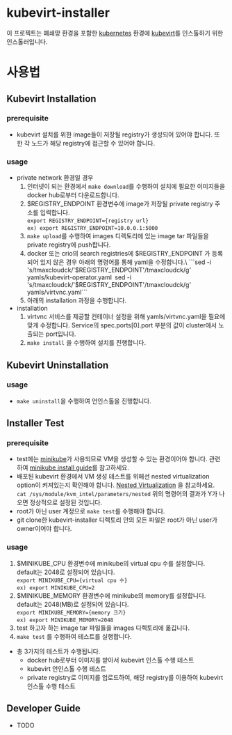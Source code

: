 # kubevirt-installer

이 프로젝트는 폐쇄망 환경을 포함한 [kubernetes](https://github.com/kubernetes/kubernetes) 환경에 [kubevirt](https://github.com/kubevirt/kubevirt)를 인스톨하기 위한 인스톨러입니다. 

# 사용법
## Kubevirt Installation
### prerequisite
* kubevirt 설치를 위한 image들이 저장될 registry가 생성되어 있어야 합니다. 또한 각 노드가 해당 registry에 접근할 수 있어야 합니다.
### usage
* private network 환경일 경우
    1. 인터넷이 되는 환경에서 ```make download```를 수행하여 설치에 필요한 이미지들을 docker hub로부터 다운로드합니다. 
    2. $REGISTRY_ENDPOINT 환경변수에 image가 저장될 private registry 주소를 입력합니다.\
      ```export REGISTRY_ENDPOINT={registry url}```\
      ```ex) export REGISTRY_ENDPOINT=10.0.0.1:5000```
    3. ```make upload```를 수행하여 images 디렉토리에 있는 image tar 파일들을 private registry에 push합니다.
    4. docker 또는 crio의 search registries에 $REGISTRY_ENDPOINT 가 등록되어 있지 않은 경우 아래의 명령어를 통해 yaml을 수정합니다.\
      ```sed -i 's/tmaxcloudck/'$REGISTRY_ENDPOINT'\/tmaxcloudck/g' yamls/kubevirt-operator.yaml```
      ```sed -i 's/tmaxcloudck/'$REGISTRY_ENDPOINT'\/tmaxcloudck/g' yamls/virtvnc.yaml```
    5. 아래의 installation 과정을 수행합니다.
* installation
	1. virtvnc 서비스를 제공할 컨테이너 설정을 위해 yamls/virtvnc.yaml을 필요에 맞게 수정합니다. Service의 spec.ports[0].port 부분의 값이 cluster에서 노출되는 port입니다.
    2. ```make install``` 을 수행하여 설치를 진행합니다.

## Kubevirt Uninstallation
### usage
* ```make uninstall```을 수행하여 언인스톨을 진행합니다.

## Installer Test
### prerequisite
* test에는 [minikube](https://github.com/kubernetes/minikube)가 사용되므로 VM을 생성할 수 있는 환경이어야 합니다. 관련하여 [minikube install guide](https://minikube.sigs.k8s.io/docs/start/)를 참고하세요.
* 배포된 kubevirt 환경에서 VM 생성 테스트를 위해선 nested virtualization option이 켜져있는지 확인해야 합니다.  [Nested Virtualization](https://docs.fedoraproject.org/en-US/quick-docs/using-nested-virtualization-in-kvm/) 을 참고하세요.\
  ```cat /sys/module/kvm_intel/parameters/nested``` 
  위의 명령어의 결과가 Y가 나오면 정상적으로 설정된 것입니다.
* root가 아닌 user 계정으로 ```make test```를 수행해야 합니다. 
* git clone한 kubevirt-installer 디렉토리 안의 모든 파일은 root가 아닌 user가 owner이어야 합니다.
### usage
1. $MINIKUBE_CPU 환경변수에 minikube의 virtual cpu 수를 설정합니다. default는 2048로 설정되어 있습니다.\
  ```export MINIKUBE_CPU={virtual cpu 수}```\
  ```ex) export MINIKUBE_CPU=2``` 
2. $MINIKUBE_MEMORY 환경변수에 minikube의 memory를 설정합니다. default는 2048(MB)로 설정되어 있습니다.\
  ```export MINIKUBE_MEMORY={memory 크기}```\
  ```ex) export MINIKUBE_MEMORY=2048``` 
3. test 하고자 하는 image tar 파일들을 images 디렉토리에 옮깁니다.
4. ```make test```  를 수행하여 테스트를 실행합니다.

* 총 3가지의 테스트가 수행됩니다.
    * docker hub로부터 이미지를 받아서 kubevirt 인스톨 수행 테스트
    * kubevirt 언인스톨 수행 테스트
    * private registry로 이미지를 업로드하여, 해당 registry를 이용하여 kubevirt 인스톨 수행 테스트

## Developer Guide
- TODO
